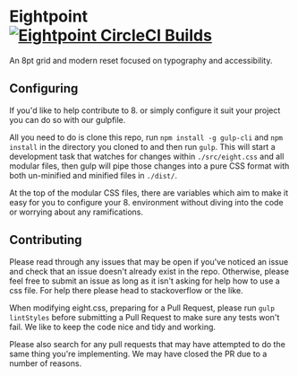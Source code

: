 # Eightpoint <a href="https://circleci.com/gh/wulkano/eightpoint">![Eightpoint CircleCI Builds](https://img.shields.io/circleci/project/wulkano/eightpoint.svg)</a>
An 8pt grid and modern reset focused on typography and accessibility.


## Configuring
If you'd like to help contribute to 8. or simply configure it suit your project you can do so with our gulpfile.

All you need to do is clone this repo, run `npm install -g gulp-cli` and `npm install` in the directory you cloned to and then run `gulp`. This will start a development task that watches for changes within `./src/eight.css` and all modular files, then gulp will pipe those changes into a pure CSS format with both un-minified and minified files in `./dist/`.

At the top of the modular CSS files, there are variables which aim to make it easy for you to configure your 8. environment without diving into the code or worrying about any ramifications.


## Contributing
Please read through any issues that may be open if you've noticed an issue and check that an issue doesn't already exist in the repo. Otherwise, please feel free to submit an issue as long as it isn't asking for help how to use a css file. For help there please head to stackoverflow or the like.

When modifying eight.css, preparing for a Pull Request, please run `gulp lintStyles` before submitting a Pull Request to make sure any tests won't fail. We like to keep the code nice and tidy and working.

Please also search for any pull requests that may have attempted to do the same thing you're implementing. We may have closed the PR due to a number of reasons.
